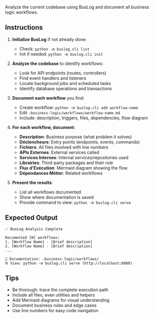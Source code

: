 Analyze the current codebase using BusLog and document all business logic workflows.

## Instructions

1. **Initialize BusLog** if not already done:
   - Check: `python -m buslog.cli list`
   - Init if needed: `python -m buslog.cli init`

2. **Analyze the codebase** to identify workflows:
   - Look for API endpoints (routes, controllers)
   - Find event handlers and listeners
   - Locate background jobs and scheduled tasks
   - Identify database operations and transactions

3. **Document each workflow** you find:
   - Create workflow: `python -m buslog.cli add workflow-name`
   - Edit `.business-logic/workflows/workflow-name.md`
   - Include: description, triggers, files, dependencies, flow diagram

4. **For each workflow, document**:
   - **Description**: Business purpose (what problem it solves)
   - **Déclencheurs**: Entry points (endpoints, events, commands)
   - **Fichiers**: All files involved with line numbers
   - **APIs Externes**: External services called
   - **Services Internes**: Internal services/repositories used
   - **Librairies**: Third-party packages and their role
   - **Flux d'Exécution**: Mermaid diagram showing the flow
   - **Dépendances Métier**: Related workflows

5. **Present the results**:
   - List all workflows documented
   - Show where documentation is saved
   - Provide command to view: `python -m buslog.cli serve`

## Expected Output

```
✅ BusLog Analysis Complete

Documented [N] workflows:
1. [Workflow Name] - [Brief description]
2. [Workflow Name] - [Brief description]
...

📁 Documentation: .business-logic/workflows/
🌐 View: python -m buslog.cli serve (http://localhost:8080)
```

## Tips

- Be thorough: trace the complete execution path
- Include all files, even utilities and helpers
- Add Mermaid diagrams for visual understanding
- Document business rules and edge cases
- Use line numbers for easy code navigation
